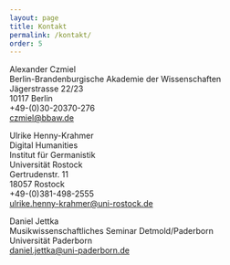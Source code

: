```yaml
---
layout: page
title: Kontakt
permalink: /kontakt/
order: 5
---
```



Alexander Czmiel<br/>
Berlin-Brandenburgische Akademie der Wissenschaften<br/>
Jägerstrasse 22/23<br/>
10117 Berlin<br/>
+49-(0)30-20370-276<br/>
czmiel@bbaw.de<br/>


Ulrike Henny-Krahmer<br/>
Digital Humanities<br/>
Institut für Germanistik<br/>
Universität Rostock<br/>
Gertrudenstr. 11<br/>
18057 Rostock<br/>
+49-(0)381-498-2555<br/>
ulrike.henny-krahmer@uni-rostock.de<br/>


Daniel Jettka<br/>
Musikwissenschaftliches Seminar Detmold/Paderborn<br/>
Universität Paderborn<br/>
daniel.jettka@uni-paderborn.de
